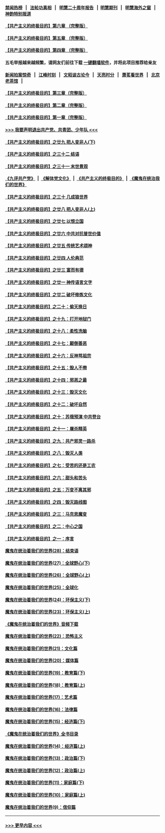 #### [禁闻热榜](热点新闻.md?=0)  &nbsp;&nbsp;|&nbsp;&nbsp; [法轮功真相](https://github.com/gfw-breaker/truth/blob/master/README.md?=0) &nbsp;&nbsp;|&nbsp;&nbsp; [明慧二十周年报告](https://github.com/gfw-breaker/mh-reports/blob/master/README.md?=0) &nbsp;&nbsp;|&nbsp;&nbsp;[明慧期刊](https://github.com/gfw-breaker/mh-qikan) &nbsp;&nbsp;|&nbsp;&nbsp; [明慧海外之窗](https://github.com/gfw-breaker/mh-news/blob/master/README.md?=0) &nbsp;&nbsp;|&nbsp;&nbsp; [神韵特别报道](https://github.com/gfw-breaker/mh-news/blob/master/shenyun.md?=0)
#### [【共产主义的终极目的】第六章 （完整版）](../pages/nsc422/n11428913.md?t=02242302) 
#### [【共产主义的终极目的】第五章 （完整版）](../pages/nsc422/n11428912.md?t=02242302) 
#### [【共产主义的终极目的】第四章 （完整版）](../pages/nsc422/n11428907.md?t=02242302) 
#### 五毛举报越来越频繁，请网友们前往下载 [一键翻墙软件](https://github.com/gfw-breaker/ssr-accounts)，并将此项目推荐给亲友
#### [新闻拍案惊奇](https://github.com/gfw-breaker/banned-news/blob/master/pages/link4.md) &nbsp;&nbsp;|&nbsp;&nbsp; [江峰时刻](https://github.com/gfw-breaker/banned-news/blob/master/pages/link4.md) &nbsp;&nbsp;|&nbsp;&nbsp; [文昭谈古论今](https://github.com/gfw-breaker/banned-news/blob/master/pages/link4.md) &nbsp;&nbsp;|&nbsp;&nbsp; [天亮时分](https://github.com/gfw-breaker/banned-news/blob/master/pages/link4.md) &nbsp;&nbsp;|&nbsp;&nbsp; [萧茗看世界](https://github.com/gfw-breaker/banned-news/blob/master/pages/link4.md) &nbsp;&nbsp;|&nbsp;&nbsp; [北京老茶馆](https://github.com/gfw-breaker/banned-news/blob/master/pages/link4.md) &nbsp;&nbsp;|&nbsp;&nbsp; 
#### [【共产主义的终极目的】第三章（完整版）](../pages/nsc422/n11428848.md?t=02242302) 
#### [【共产主义的终极目的】第二章（完整版）](../pages/nsc422/n11428831.md?t=02242302) 
#### [【共产主义的终极目的】第一章（完整版）](../pages/nsc422/n11417651.md?t=02242302) 
#### [>>> 我要声明退出共产党、共青团、少年队 <<<](https://github.com/begood0513/goodnews/blob/master/quit/letter.md) 
#### [【共产主义的终极目的】之廿九 把人变非人(下)](../pages/nsc422/n11344140.md?t=02242302) 
#### [【共产主义的终极目的】之三十二 结语](../pages/nsc422/n11360535.md?t=02242302) 
#### [【共产主义的终极目的】之三十一 末世景观](../pages/nsc422/n11351129.md?t=02242302) 
#### [《九评共产党》](https://github.com/begood0513/9ping.md/blob/master/README.md) &nbsp;|&nbsp; [《解体党文化》](../../../../jtdwh.md/blob/master/README.md)  &nbsp;|&nbsp; [《共产主义的终极目的》](../../../../gczydzjmd.md/blob/master/README.md) &nbsp;|&nbsp; [《魔鬼在统治我们的世界》](../../../../mgztzwmdsj.md/blob/master/README.md) 
#### [【共产主义的终极目的】之三十 几成狼世界](../pages/nsc422/n11348280.md?t=02242302) 
#### [【共产主义的终极目的】之廿八 把人变非人(上)](../pages/nsc422/n11340492.md?t=02242302) 
#### [【共产主义的终极目的】之廿七 以恨立国](../pages/nsc422/n11336944.md?t=02242302) 
#### [【共产主义的终极目的】之廿六 中共对抗普世价值](../pages/nsc422/n11324785.md?t=02242302) 
#### [【共产主义的终极目的】之廿五 传统艺术颂神](../pages/nsc422/n11296396.md?t=02242302) 
#### [【共产主义的终极目的】之廿四 人伦典范](../pages/nsc422/n11296397.md?t=02242302) 
#### [【共产主义的终极目的】之廿三 富而有德](../pages/nsc422/n11283598.md?t=02242302) 
#### [【共产主义的终极目的】之廿一 神传语言文字](../pages/nsc422/n11263265.md?t=02242302) 
#### [【共产主义的终极目的】之廿二 破坏修炼文化](../pages/nsc422/n11245728.md?t=02242302) 
#### [【共产主义的终极目的】之二十：偷天换日](../pages/nsc422/n11238846.md?t=02242302) 
#### [【共产主义的终极目的】之十九：打开地狱门](../pages/nsc422/n11206376.md?t=02242302) 
#### [【共产主义的终极目的】之十八：柔性洗脑](../pages/nsc422/n11199994.md?t=02242302) 
#### [【共产主义的终极目的】之十七：颠倒善恶](../pages/nsc422/n11179782.md?t=02242302) 
#### [【共产主义的终极目的】之十六：反神骂祖宗](../pages/nsc422/n11166798.md?t=02242302) 
#### [【共产主义的终极目的】之十五：毁人不倦](../pages/nsc422/n11166792.md?t=02242302) 
#### [【共产主义的终极目的】之十四：邪恶之最](../pages/nsc422/n11150249.md?t=02242302) 
#### [【共产主义的终极目的】之十三：毁灭文化](../pages/nsc422/n11135227.md?t=02242302) 
#### [【共产主义的终极目的】之十二：破坏自然](../pages/nsc422/n11135214.md?t=02242302) 
#### [【共产主义的终极目的】之十：苏俄预演 中共登台](../pages/nsc422/n11118424.md?t=02242302) 
#### [【共产主义的终极目的】之十一：屠杀精英](../pages/nsc422/n11118442.md?t=02242302) 
#### [【共产主义的终极目的】之九：共产邪灵一路杀](../pages/nsc422/n11114139.md?t=02242302) 
#### [【共产主义的终极目的】之八：毁灭人类](../pages/nsc422/n11108503.md?t=02242302) 
#### [【共产主义的终极目的】之七：受苦的还是工农](../pages/nsc422/n11101809.md?t=02242302) 
#### [【共产主义的终极目的】之六：甜头和苦头](../pages/nsc422/n11096971.md?t=02242302) 
#### [【共产主义的终极目的】之五：万变不离其邪](../pages/nsc422/n11091285.md?t=02242302) 
#### [【共产主义的终极目的】之四：毁灭路线图](../pages/nsc422/n11086284.md?t=02242302) 
#### [【共产主义的终极目的】之三：马克思魔变](../pages/nsc422/n11061941.md?t=02242302) 
#### [【共产主义的终极目的】之二：中心之国](../pages/nsc422/n11047728.md?t=02242302) 
#### [【共产主义的终极目的】之一：序言](../pages/nsc422/n11086077.md?t=02242302) 
#### [魔鬼在统治着我们的世界(28)：结束语](../pages/nsc422/n10936246.md?t=02242302) 
#### [魔鬼在统治着我们的世界(27)：全球野心(下)](../pages/nsc422/n10928319.md?t=02242302) 
#### [魔鬼在统治着我们的世界(26)：全球野心(上)](../pages/nsc422/n10900318.md?t=02242302) 
#### [魔鬼在统治着我们的世界(25)：全球化](../pages/nsc422/n10788205.md?t=02242302) 
#### [魔鬼在统治着我们的世界(24)：环保主义(下)](../pages/nsc422/n10695307.md?t=02242302) 
#### [魔鬼在统治着我们的世界(23)：环保主义(上)](../pages/nsc422/n10688613.md?t=02242302) 
#### [《魔鬼在统治着我们的世界》音频下载](../pages/nsc422/n10635553.md?t=02242302) 
#### [魔鬼在统治着我们的世界(22)：恐怖主义](../pages/nsc422/n10614727.md?t=02242302) 
#### [魔鬼在统治着我们的世界(21)：文化篇](../pages/nsc422/n10597706.md?t=02242302) 
#### [魔鬼在统治着我们的世界(20)：媒体篇](../pages/nsc422/n10586579.md?t=02242302) 
#### [魔鬼在统治着我们的世界(19)：教育篇(下)](../pages/nsc422/n10564808.md?t=02242302) 
#### [魔鬼在统治着我们的世界(18)：教育篇(上)](../pages/nsc422/n10526970.md?t=02242302) 
#### [魔鬼在统治着我们的世界(17)：艺术篇](../pages/nsc422/n10499093.md?t=02242302) 
#### [魔鬼在统治着我们的世界(16)：法律篇](../pages/nsc422/n10485969.md?t=02242302) 
#### [魔鬼在统治着我们的世界(15)：经济篇(下)](../pages/nsc422/n10469975.md?t=02242302) 
#### [《魔鬼在统治着我们的世界》全书目录](../pages/nsc422/n10464261.md?t=02242302) 
#### [魔鬼在统治着我们的世界(14)：经济篇(上)](../pages/nsc422/n10457370.md?t=02242302) 
#### [魔鬼在统治着我们的世界(13)：政治篇(下)](../pages/nsc422/n10448270.md?t=02242302) 
#### [魔鬼在统治着我们的世界(12)：政治篇(上)](../pages/nsc422/n10444576.md?t=02242302) 
#### [魔鬼在统治着我们的世界(11)：家庭篇(下)](../pages/nsc422/n10440961.md?t=02242302) 
#### [魔鬼在统治着我们的世界(10)：家庭篇(上)](../pages/nsc422/n10435448.md?t=02242302) 
#### [魔鬼在统治着我们的世界(9)：信仰篇](../pages/nsc422/n10432159.md?t=02242302) 

----
#### [ >>> 更早内容 <<< ](../indexes/nsc422-earlier.md)
